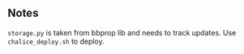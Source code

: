 ## Notes

`storage.py` is taken from bbprop lib and needs to track updates. Use `chalice_deploy.sh` to deploy.
